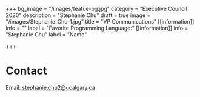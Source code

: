 +++
bg_image = "/images/featue-bg.jpg"
category = "Executive Council 2020"
description = "Stephanie Chu"
draft = true
image = "/images/Stephanie_Chu-1.jpg"
title = "VP Communications"
[[information]]
info = ""
label = "Favorite Programming Language:"
[[information]]
info = "Stephanie Chu"
label = "Name"

+++
# Contact

Email: stephanie.chu2@ucalgary.ca